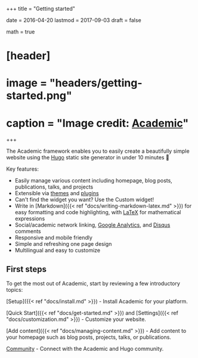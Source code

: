 +++
title = "Getting started"

date = 2016-04-20
lastmod = 2017-09-03
draft = false

math = true

# [header]
# image = "headers/getting-started.png"
# caption = "Image credit: [**Academic**](https://github.com/gcushen/hugo-academic/)"
+++

The Academic framework enables you to easily create a beautifully simple website using the [Hugo](https://gohugo.io) static site generator in under 10 minutes :rocket:

Key features:

- Easily manage various content including homepage, blog posts, publications, talks, and projects
- Extensible via [themes](../themes/) and [plugins](../widgets/)
- Can't find the widget you want? Use the Custom widget!
- Write in [Markdown]({{< ref "docs/writing-markdown-latex.md" >}}) for easy formatting and code highlighting, with [LaTeX](https://en.wikibooks.org/wiki/LaTeX/Mathematics) for mathematical expressions
- Social/academic network linking, [Google Analytics](https://analytics.google.com), and [Disqus](https://disqus.com) comments
- Responsive and mobile friendly
- Simple and refreshing one page design
- Multilingual and easy to customize

## First steps

To get the most out of Academic, start by reviewing a few introductory topics:

[Setup]({{< ref "docs/install.md" >}}) - Install Academic for your platform.

[Quick Start]({{< ref "docs/get-started.md" >}}) and [Settings]({{< ref "docs/customization.md" >}}) - Customize your website.

[Add content]({{< ref "docs/managing-content.md" >}}) - Add content to your homepage such as blog posts, projects, talks, or publications.

[Community](http://discuss.gohugo.io) - Connect with the Academic and Hugo community.
